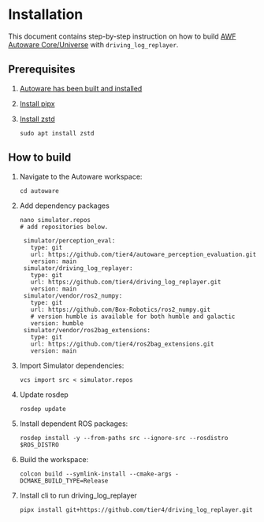 # Installation

This document contains step-by-step instruction on how to build [AWF Autoware Core/Universe](https://github.com/autowarefoundation/autoware) with `driving_log_replayer`.

## Prerequisites

1. [Autoware has been built and installed](https://autowarefoundation.github.io/autoware-documentation/main/installation/)
2. [Install pipx](https://pypa.github.io/pipx/)
3. [Install zstd](https://github.com/facebook/zstd)

   ```shell
   sudo apt install zstd
   ```

## How to build

1. Navigate to the Autoware workspace:

   ```shell
   cd autoware
   ```

2. Add dependency packages

   ```shell
   nano simulator.repos
   # add repositories below.
   ```

   ```shell
    simulator/perception_eval:
      type: git
      url: https://github.com/tier4/autoware_perception_evaluation.git
      version: main
    simulator/driving_log_replayer:
      type: git
      url: https://github.com/tier4/driving_log_replayer.git
      version: main
    simulator/vendor/ros2_numpy:
      type: git
      url: https://github.com/Box-Robotics/ros2_numpy.git
      # version humble is available for both humble and galactic
      version: humble
    simulator/vendor/ros2bag_extensions:
      type: git
      url: https://github.com/tier4/ros2bag_extensions.git
      version: main
   ```

3. Import Simulator dependencies:

   ```shell
   vcs import src < simulator.repos
   ```

4. Update rosdep

   ```shell
   rosdep update
   ```

5. Install dependent ROS packages:

   ```shell
   rosdep install -y --from-paths src --ignore-src --rosdistro $ROS_DISTRO
   ```

6. Build the workspace:

   ```shell
   colcon build --symlink-install --cmake-args -DCMAKE_BUILD_TYPE=Release
   ```

7. Install cli to run driving_log_replayer

   ```shell
   pipx install git+https://github.com/tier4/driving_log_replayer.git
   ```
